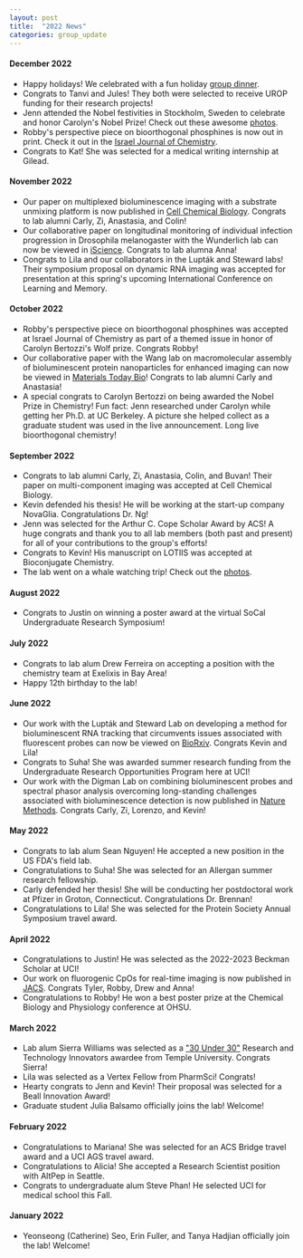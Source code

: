 ```yaml
---
layout: post
title:  "2022 News"
categories: group_update
---
```

#### December 2022
- Happy holidays! We celebrated with a fun holiday [group dinner](https://www.flickr.com/photos/194141943@N06).
- Congrats to Tanvi and Jules! They both were selected to receive UROP funding for their research projects!
- Jenn attended the Nobel festivities in Stockholm, Sweden to celebrate and honor Carolyn's Nobel Prize! Check out these awesome [photos](https://www.flickr.com/photos/194141943@N06).
- Robby's perspective piece on bioorthogonal phosphines is now out in print. Check it out in the [Israel Journal of Chemistry](https://onlinelibrary.wiley.com/doi/full/10.1002/ijch.202200070).
- Congrats to Kat! She was selected for a medical writing internship at Gilead.

#### November 2022
- Our paper on multiplexed bioluminescence imaging with a substrate unmixing platform is now published in [Cell Chemical Biology](https://www.sciencedirect.com/science/article/pii/S2451945622003580). Congrats to lab alumni Carly, Zi, Anastasia, and Colin!
- Our collaborative paper on longitudinal monitoring of individual infection progression in Drosophila melanogaster with the Wunderlich lab can now be viewed in [iScience](https://www.sciencedirect.com/science/article/pii/S2589004222016509#!). Congrats to lab alumna Anna!
- Congrats to Lila and our collaborators in the Lupták and Steward labs! Their symposium proposal on dynamic RNA imaging was accepted for presentation at this spring's upcoming International Conference on Learning and Memory.

#### October 2022
- Robby's perspective piece on bioorthogonal phosphines was accepted at Israel Journal of Chemistry as part of a themed issue in honor of Carolyn Bertozzi's Wolf prize. Congrats Robby!
- Our collaborative paper with the Wang lab on macromolecular assembly of bioluminescent protein nanoparticles for enhanced imaging can now be viewed in [Materials Today Bio](https://www.sciencedirect.com/science/article/pii/S2590006422002538)! Congrats to lab alumni Carly and Anastasia!
- A special congrats to Carolyn Bertozzi on being awarded the Nobel Prize in Chemistry! Fun fact: Jenn researched under Carolyn while getting her Ph.D. at UC Berkeley. A picture she helped collect as a graduate student was used in the live announcement. Long live bioorthogonal chemistry!

#### September 2022
- Congrats to lab alumni Carly, Zi, Anastasia, Colin, and Buvan! Their paper on multi-component imaging was accepted at Cell Chemical Biology.
- Kevin defended his thesis! He will be working at the start-up company NovaGlia.
 Congratulations Dr. Ng!
- Jenn was selected for the Arthur C. Cope Scholar Award by ACS! A huge congrats and thank you to all lab members (both past and present) for all of your contributions to the group's efforts!
- Congrats to Kevin! His manuscript on LOTIIS was accepted at Bioconjugate Chemistry.
- The lab went on a whale watching trip! Check out the [photos](https://www.flickr.com/photos/194141943@N06).

#### August 2022
- Congrats to Justin on winning a poster award at the virtual SoCal Undergraduate Research Symposium!

#### July 2022
- Congrats to lab alum Drew Ferreira on accepting a position with the chemistry team at Exelixis in Bay Area!
- Happy 12th birthday to the lab!

#### June 2022
- Our work with the Lupták and Steward Lab on developing a method for bioluminescent RNA tracking that circumvents issues associated with fluorescent probes can now be viewed on [BioRxiv](https://www.biorxiv.org/content/10.1101/2022.07.02.498144v1). Congrats Kevin and Lila!
- Congrats to Suha! She was awarded summer research funding from the Undergraduate Research Opportunities Program here at UCI!
- Our work with the Digman Lab on combining bioluminescent probes and spectral phasor analysis overcoming long-standing challenges associated with bioluminescence detection is now published in [Nature Methods](https://www.nature.com/articles/s41592-022-01529-9). Congrats Carly, Zi, Lorenzo, and Kevin!

#### May 2022
- Congrats to lab alum Sean Nguyen! He accepted a new position in the US FDA's field lab.
- Congratulations to Suha! She was selected for an Allergan summer research fellowship.
- Carly defended her thesis! She will be conducting her postdoctoral work at Pfizer in Groton, Connecticut.
 Congratulations Dr. Brennan!
 - Congratulations to Lila! She was selected for the Protein Society Annual Symposium travel award.

#### April 2022
- Congratulations to Justin! He was selected as the 2022-2023 Beckman Scholar at UCI!
- Our work on fluorogenic CpOs for real-time imaging is now published in [JACS](https://pubs.acs.org/doi/full/10.1021/jacs.2c02058). Congrats Tyler, Robby, Drew and Anna!
- Congratulations to Robby! He won a best poster prize at the Chemical Biology and Physiology conference at OHSU.

#### March 2022
- Lab alum Sierra Williams was selected as a ["30 Under 30"](https://30under30.temple.edu/2022-award-recipients/research-and-technology-innovator-sierra-williams) Research and Technology Innovators awardee from Temple University. Congrats Sierra!
- Lila was selected as a Vertex Fellow from PharmSci! Congrats!
- Hearty congrats to Jenn and Kevin! Their proposal was selected for a Beall Innovation Award!
- Graduate student Julia Balsamo officially joins the lab! Welcome!

#### February 2022
- Congratulations to Mariana! She was selected for an ACS Bridge travel award and a UCI AGS travel award.
- Congratulations to Alicia! She accepted a Research Scientist position with AltPep in Seattle.
- Congrats to undergraduate alum Steve Phan! He selected UCI for medical school this Fall.

#### January 2022
- Yeonseong (Catherine) Seo, Erin Fuller, and Tanya Hadjian officially join the lab! Welcome!
